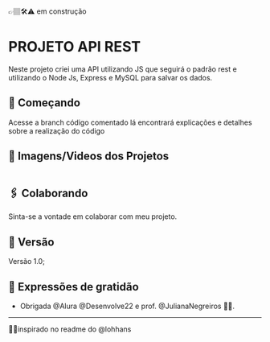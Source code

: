👉🏽🛠⚠ em construção
<!--👉🏽🛠⚠ em construção
✋🏽❌⛔parado
👍🏽✔🟢concluído-->
# PROJETO API REST

Neste projeto criei uma API utilizando JS que seguirá o padrão rest e utilizando o Node Js, Express e MySQL para salvar os dados.

## 🚀 Começando

Acesse a branch código comentado lá encontrará explicações e detalhes sobre a realização do código

## 📸 Imagens/Videos dos Projetos

<img src="">

## 🖇️ Colaborando

Sinta-se a vontade em colaborar com meu projeto.

## 📌 Versão

Versão 1.0;

## 🎁 Expressões de gratidão

* Obrigada @Alura @Desenvolve22 e prof. @JulianaNegreiros  📢🤓.

---
🤝🏽inspirado no readme do @lohhans
